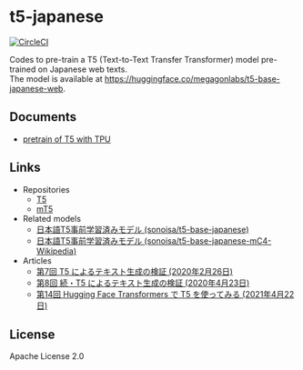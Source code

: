 
# t5-japanese

[![CircleCI](https://circleci.com/gh/megagonlabs/t5-japanese/tree/master.svg?style=svg)](https://circleci.com/gh/megagonlabs/t5-japanese/tree/master)

Codes to pre-train a T5 (Text-to-Text Transfer Transformer) model pre-trained on Japanese web texts.  
The model is available at <https://huggingface.co/megagonlabs/t5-base-japanese-web>.

## Documents

- [pretrain of T5 with TPU](docs/mC4_wiki40b.md)

## Links

- Repositories
    - [T5](https://github.com/google-research/text-to-text-transfer-transformer)
    - [mT5](https://github.com/google-research/multilingual-t5)
- Related models
    - [日本語T5事前学習済みモデル (sonoisa/t5-base-japanese)](https://huggingface.co/sonoisa/t5-base-japanese)
    - [日本語T5事前学習済みモデル (sonoisa/t5-base-japanese-mC4-Wikipedia)](https://huggingface.co/sonoisa/t5-base-japanese-mC4-Wikipedia)
- Articles
    - [第7回 T5 によるテキスト生成の検証 (2020年2月26日)](https://www.ogis-ri.co.jp/otc/hiroba/technical/similar-document-search/part7.html)
    - [第8回 続・T5 によるテキスト生成の検証 (2020年4月23日)](https://www.ogis-ri.co.jp/otc/hiroba/technical/similar-document-search/part8.html)
    - [第14回 Hugging Face Transformers で T5 を使ってみる (2021年4月22日)](https://www.ogis-ri.co.jp/otc/hiroba/technical/similar-document-search/part14.html)

## License

Apache License 2.0
